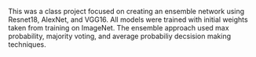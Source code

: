 This was a class project focused on creating an ensemble network using Resnet18, AlexNet, and VGG16. All models were trained with initial weights taken from training on ImageNet.
The ensemble approach used max probability, majority voting, and average probabiliy decsision making techniques.
